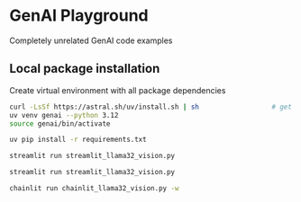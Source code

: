 # GenAI Playground

Completely unrelated GenAI code examples 

## Local package installation

Create virtual environment with all package dependencies

```bash
curl -LsSf https://astral.sh/uv/install.sh | sh                  # get uv manager
uv venv genai --python 3.12
source genai/bin/activate
```

```bash
uv pip install -r requirements.txt
```

```bash
streamlit run streamlit_llama32_vision.py
```

```bash
streamlit run streamlit_llama32_vision.py
```

```bash
chainlit run chainlit_llama32_vision.py -w
```

